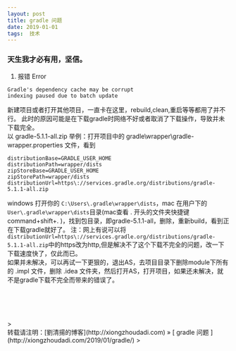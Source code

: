 ```yaml
---
layout: post  
title: gradle 问题 
date: 2019-01-01  
tags:  技术
---
```

### 天生我才必有用，坚信。  
 
1. 报错 Error   
```
Gradle's dependency cache may be corrupt
indexing paused due to batch update
```  
新建项目或者打开其他项目，一直卡在这里，rebuild,clean,重启等等都用了并不行。
此时的原因可能是在下载gradle时网络不好或者取消了下载操作，导致并未下载完全。  
以 gradle-5.1.1-all.zip 举例：打开项目中的 gradle\wrapper\gradle-wrapper.properties 文件，看到
```
distributionBase=GRADLE_USER_HOME
distributionPath=wrapper/dists
zipStoreBase=GRADLE_USER_HOME
zipStorePath=wrapper/dists
distributionUrl=https\://services.gradle.org/distributions/gradle-5.1.1-all.zip
```
windows 打开你的 ```C:\Users\.gradle\wrapper\dists```，mac 在用户下的```User\.gradle\wrapper\dists```目录(mac查看 . 开头的文件夹快捷键 command+shift+. )，找到包目录，即gradle-5.1.1-all，删除，重新build，看到正在下载gradle就好了。
注：网上有说可以将 ```distributionUrl=https\://services.gradle.org/distributions/gradle-5.1.1-all.zip```中的https改为http,但是解决不了这个下载不完全的问题，改一下下载速度快了，仅此而已。  
如果并未解决，可以再试一下更狠的，退出AS，去项目目录下删除module下所有的 .impl 文件，删除 .idea 文件夹，然后打开AS，打开项目，如果还未解决，就不是gradle下载不完全而带来的错误了。



<br/> 
<br/> 
<br/> 
<br/> 
> <br/> 
转载请注明：[劉清揚的博客](http://xiongzhoudadi.com) » [ gradle 问题 ](http://xiongzhoudadi.com/2019/01/gradle/)  
> <br/>